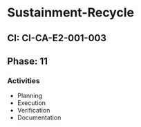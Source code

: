 # Sustainment-Recycle

## CI: CI-CA-E2-001-003
## Phase: 11

### Activities
- Planning
- Execution
- Verification
- Documentation
